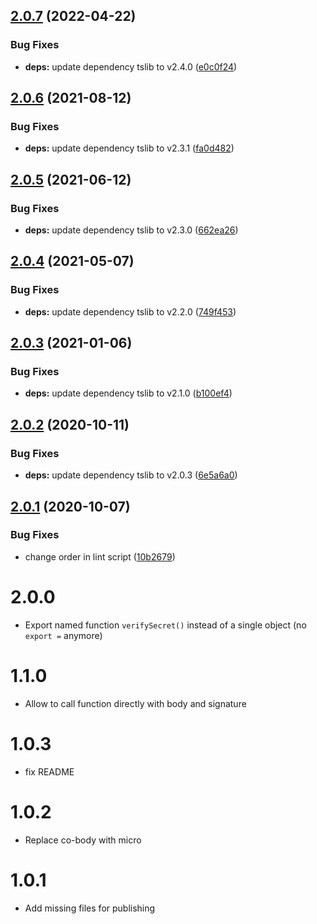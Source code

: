 ## [2.0.7](https://github.com/screendriver/verify-github-webhook-secret/compare/v2.0.6...v2.0.7) (2022-04-22)

### Bug Fixes

-   **deps:** update dependency tslib to v2.4.0 ([e0c0f24](https://github.com/screendriver/verify-github-webhook-secret/commit/e0c0f24752d481fa11b50b10a6a606ee2cbf1607))

## [2.0.6](https://github.com/screendriver/verify-github-webhook-secret/compare/v2.0.5...v2.0.6) (2021-08-12)

### Bug Fixes

-   **deps:** update dependency tslib to v2.3.1 ([fa0d482](https://github.com/screendriver/verify-github-webhook-secret/commit/fa0d4820ab4408046f02937540d586fb5dad303a))

## [2.0.5](https://github.com/screendriver/verify-github-webhook-secret/compare/v2.0.4...v2.0.5) (2021-06-12)

### Bug Fixes

-   **deps:** update dependency tslib to v2.3.0 ([662ea26](https://github.com/screendriver/verify-github-webhook-secret/commit/662ea26c57ccaef3c076c95e6d259ff4d1c2e5d1))

## [2.0.4](https://github.com/screendriver/verify-github-webhook-secret/compare/v2.0.3...v2.0.4) (2021-05-07)

### Bug Fixes

-   **deps:** update dependency tslib to v2.2.0 ([749f453](https://github.com/screendriver/verify-github-webhook-secret/commit/749f453df0b16b63096cf67156ab346ddc6f1fde))

## [2.0.3](https://github.com/screendriver/verify-github-webhook-secret/compare/v2.0.2...v2.0.3) (2021-01-06)

### Bug Fixes

-   **deps:** update dependency tslib to v2.1.0 ([b100ef4](https://github.com/screendriver/verify-github-webhook-secret/commit/b100ef4092526968dcf7ddcbfce0cae9a1b99a56))

## [2.0.2](https://github.com/screendriver/verify-github-webhook-secret/compare/v2.0.1...v2.0.2) (2020-10-11)

### Bug Fixes

-   **deps:** update dependency tslib to v2.0.3 ([6e5a6a0](https://github.com/screendriver/verify-github-webhook-secret/commit/6e5a6a0b6bff843db1b1c18a6636436787d67b33))

## [2.0.1](https://github.com/screendriver/verify-github-webhook-secret/compare/v2.0.0...v2.0.1) (2020-10-07)

### Bug Fixes

-   change order in lint script ([10b2679](https://github.com/screendriver/verify-github-webhook-secret/commit/10b2679dc9c366eec5836946bc1df5c9a0e497bf))

# 2.0.0

-   Export named function `verifySecret()` instead of a single object (no `export =` anymore)

# 1.1.0

-   Allow to call function directly with body and signature

# 1.0.3

-   fix README

# 1.0.2

-   Replace co-body with micro

# 1.0.1

-   Add missing files for publishing
